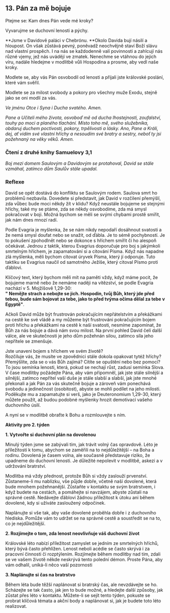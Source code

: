 ## 13. **Pán za mě bojuje**

Ptejme se: Kam dnes Pán vede mé kroky?

Vyvarujme se duchovní lenosti a pýchy.

**Jsme v Davidově paláci v Chebrónu. **Okolo Davida bují násilí a hloupost. On však zůstává pevný, poněvadž neochvějně staví Boží slávu nad vlastní prospěch. I na nás se každodenně valí povinnosti a zahlcují nás různé vjemy, jež nás uvádějí ve zmatek. Nenechme se vtáhnou do jejich víru, nadále hledejme v modlitbě vůli Hospodina a prosme, aby vedl naše kroky.

Modlete se, aby vás Pán osvobodil od lenosti a přijali jste královské poslání, které vám svěřil.

Modlete se za milost svobody a pokory pro všechny muže Exodu, stejně jako se oni modlí za vás.

_Ve jménu Otce i Syna i Ducha svatého. Amen._

_Pane a Učiteli mého života, osvoboď mě od ducha lhostejnosti, zoufalství, touhy po moci a planého tlachání. Místo toho mě, svého služebníka, obdaruj duchem poctivosti, pokory, trpělivosti a lásky. Ano, Pane a Králi, dej, ať vidím své vlastní hříchy a nesoudím své bratry a sestry, neboť ty jsi požehnaný na věky věků. Amen._

### Čtení z druhé knihy Samuelovy 3,1

_Boj mezi domem Saulovým a Davidovým se protahoval, David se stále vzmáhal, zatímco dům Saulův stále upadal._

### Reflexe

David se opět dostává do konfliktu se Saulovým rodem. Saulova smrt ho problémů nezbavila. Dovedete si představit, jak David v rozčilení přemýšlí, zda vůbec bude moci někdy žít v klidu? Když neustále bojujeme se stejnými hříchy, také my se ptáme, zda se někdy osvobodíme, zda má smysl pokračovat v boji. Možná bychom se měli se svými chybami prostě smířit, jak nám dnes mnozí radí.

Podle Evagria je myšlenka, že se nám nikdy nepodaří dosáhnout svatosti a že nemá smysl doufat nebo se snažit, od ďábla. Je to sémě pochybností. Je to pokušení zpohodlnět nebo se dokonce s hříchem smířit či ho alespoň očekávat. Jednou z taktik, kterou Evagrius doporučuje pro boj s jakýmkoli smrtelným hříchem, je zapamatování si a citování Písma. Když nás napadne zlá myšlenka, měli bychom citovat úryvek Písma, který jí odporuje. Tuto taktiku se Evagrius naučil od samotného Ježíše, který citoval Písmo proti ďáblovi.

Klíčový text, který bychom měli mít na paměti vždy, když máme pocit, že bojujeme marně nebo že nemáme naději na vítězství, se podle Evagria nachází v 5. Mojžíšově 1,29-30: \
 **" Nemějte strach a nebojte se jich. Hospodin, tvůj Bůh, který jde před tebou, bude sám bojovat za tebe, jako to před tvýma očima dělal za tebe v Egyptě"**.

Ačkoli David může být frustrován pokračujícím nepřátelstvím a překážkami na cestě ke své vládě a my můžeme být frustrováni pokračujícím bojem proti hříchu a překážkami na cestě k naší svatosti, nesmíme zapomínat, že Bůh za nás bojuje a dává nám svou milost. Na první pohled David čelí další válce, ale ve skutečnosti je jeho dům požehnán silou, zatímco síla jeho nepřítele se zmenšuje.

Jste unaveni bojem s hříchem ve svém životě? \
 Rozčiluje vás, že musíte ve zpovědnici stále dokola opakovat tytéž hříchy? \
 Přemýšlíte, zda se o vás Bůh zajímá? Cítíte se opuštění nebo bez pomoci? \
 To jsou semínka lenosti, která, pokud se nechají růst, zadusí semínka Slova. V čase modlitby požádejte Pána, aby vám připomněl, jak jste stále silnější a silnější, zatímco nepřítel vaší duše je stále slabší a slabší, jak jste mnohé překonali a jak Pán za vás skutečně bojuje a zároveň vám ponechává svobodu a jedinečnost (osobitost), abyste se mohli podílet na jeho milosti. Poděkujte mu a zapamatujte si verš, jako je Deuteronomium 1,29-30, který můžete použít, až budou podobné myšlenky hrozit demotivací vašeho duchovního úsilí.

A nyní se v modlitbě obraťte k Bohu a rozmlouvejte s ním.

**Aktivity pro 2. týden**

**1. Vytvořte si duchovní plán na dovolenou**

Minulý týden jsme se zabývali tím, jak trávit volný čas opravdově. Léto je příležitostí k tomu, abychom se zaměřili na to nejdůležitější – na Boha a rodinu. Dovolená je časem volna, ale současně představuje riziko, že upadneme do duchovní lenosti. Je důležité nepolevit v modlitbě, askezi a v udržování bratrství.

Modlitba má vždy přednost, protože Bůh si vždy zaslouží prvenství. Zůstaneme-li mu nablízku, vše půjde dobře, včetně naší dovolené, která bude mnohem požehnanější. Zůstaňte v kontaktu se svým bratrstvem, i když budete na cestách, a pomáhejte si navzájem, abyste zůstali na správné cestě. Nedávejte ďáblovi žádnou příležitost k útoku ani během dovolené, kdy si užíváte zasloužený odpočinek.

Naplánujte si vše tak, aby vaše dovolené proběhla dobře i z duchovního hlediska. Pomůže vám to udržet se na správné cestě a soustředit se na to, co je nejdůležitější.

**2. Rozjímejte o tom, zda lenost neovlivňuje váš duchovní život**

Královské léto nabízí příležitost zamyslet se jedním ze smrtelných hříchů, který bývá často přehlížen. Lenost neboli acédie se často skrývá i za pracovní činnosti či rozptýlením. Rozjímejte během modlitby nad tím, zdali se ve vašem životě někde neskrývá tento polední démon. Proste Pána, aby vám odhalil, uniká-li něco vaší pozornosti

**3. Naplánujte si čas na bratrstvo**

Během léta bude těžší naplánovat si bratrský čas, ale nevzdávejte se ho. Scházejte se tak často, jak jen to bude možné, a hledejte další způsoby, jak zůstat přes léto v kontaktu. Můžete-li se sejít tento týden, pokuste se probrat klíčová témata a akční body a naplánovat si, jak je budete toto léto realizovat.
